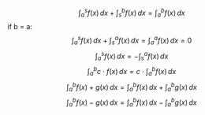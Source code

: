 $$
\int_{a}^{s} f(x) \, dx + \int_{s}^{b} f(x)\, dx = \int_{a}^{b} f(x) \, dx  
$$
if b = a:
$$
\int_{a}^{s} f(x) \, dx + \int_{s}^{a} f(x)\, dx = \int_{a}^{a} f(x) \, dx = 0
$$
$$
\int_{a}^{s} f(x) \, dx = -\int_{s}^{a} f(x) \, dx
$$
$$
\int_{a}^{b} c\cdot f(x) \, dx = c \cdot \int_{a}^{b} f(x) \, dx   
$$
$$
\int_{a}^{b} f(x)+g(x) \, dx = \int_{a}^{b} f(x)  \, dx + \int_{a}^{b} g(x) \, dx 
$$
$$
\int_{a}^{b} f(x)-g(x) \, dx = \int_{a}^{b} f(x)  \, dx - \int_{a}^{b} g(x) \, dx 
$$
